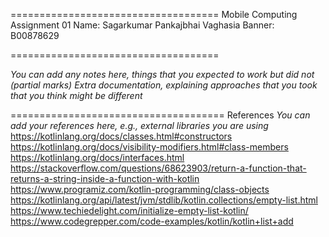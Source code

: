 ====================================
Mobile Computing Assignment 01
Name: Sagarkumar Pankajbhai Vaghasia
Banner: B00878629

====================================

*You can add any notes here, things that you expected to work but did not (partial marks)*
*Extra documentation, explaining approaches that you took that you think might be different*

=====================================
References
*You can add your references here, e.g., external libraries you are using*
https://kotlinlang.org/docs/classes.html#constructors
https://kotlinlang.org/docs/visibility-modifiers.html#class-members
https://kotlinlang.org/docs/interfaces.html
https://stackoverflow.com/questions/68623903/return-a-function-that-returns-a-string-inside-a-function-with-kotlin
https://www.programiz.com/kotlin-programming/class-objects
https://kotlinlang.org/api/latest/jvm/stdlib/kotlin.collections/empty-list.html
https://www.techiedelight.com/initialize-empty-list-kotlin/
https://www.codegrepper.com/code-examples/kotlin/kotlin+list+add
